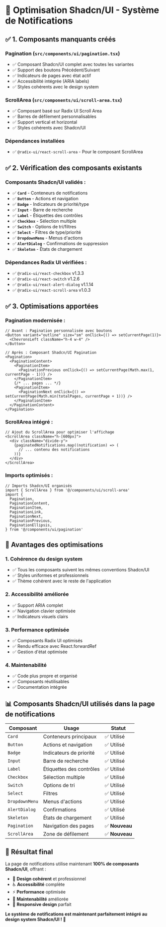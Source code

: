 # 🎨 Optimisation Shadcn/UI - Système de Notifications

## ✅ **1. Composants manquants créés**

### **Pagination (`src/components/ui/pagination.tsx`)**
- ✅ Composant Shadcn/UI complet avec toutes les variantes
- ✅ Support des boutons Précédent/Suivant
- ✅ Indicateurs de pages avec état actif
- ✅ Accessibilité intégrée (ARIA labels)
- ✅ Styles cohérents avec le design system

### **ScrollArea (`src/components/ui/scroll-area.tsx`)**
- ✅ Composant basé sur Radix UI Scroll Area
- ✅ Barres de défilement personnalisables
- ✅ Support vertical et horizontal
- ✅ Styles cohérents avec Shadcn/UI

### **Dépendances installées**
- ✅ `@radix-ui/react-scroll-area` - Pour le composant ScrollArea

## ✅ **2. Vérification des composants existants**

### **Composants Shadcn/UI validés :**
- ✅ **`Card`** - Conteneurs de notifications
- ✅ **`Button`** - Actions et navigation
- ✅ **`Badge`** - Indicateurs de priorité/type
- ✅ **`Input`** - Barre de recherche
- ✅ **`Label`** - Étiquettes des contrôles
- ✅ **`Checkbox`** - Sélection multiple
- ✅ **`Switch`** - Options de tri/filtres
- ✅ **`Select`** - Filtres de type/priorité
- ✅ **`DropdownMenu`** - Menus d'actions
- ✅ **`AlertDialog`** - Confirmations de suppression
- ✅ **`Skeleton`** - États de chargement

### **Dépendances Radix UI vérifiées :**
- ✅ `@radix-ui/react-checkbox` v1.3.3
- ✅ `@radix-ui/react-switch` v1.2.6
- ✅ `@radix-ui/react-alert-dialog` v1.1.14
- ✅ `@radix-ui/react-scroll-area` v1.0.3

## ✅ **3. Optimisations apportées**

### **Pagination modernisée :**
```tsx
// Avant : Pagination personnalisée avec boutons
<Button variant="outline" size="sm" onClick={() => setCurrentPage(1)}>
  <ChevronsLeft className="h-4 w-4" />
</Button>

// Après : Composant Shadcn/UI Pagination
<Pagination>
  <PaginationContent>
    <PaginationItem>
      <PaginationPrevious onClick={() => setCurrentPage(Math.max(1, currentPage - 1))} />
    </PaginationItem>
    {/* ... pages ... */}
    <PaginationItem>
      <PaginationNext onClick={() => setCurrentPage(Math.min(totalPages, currentPage + 1))} />
    </PaginationItem>
  </PaginationContent>
</Pagination>
```

### **ScrollArea intégré :**
```tsx
// Ajout du ScrollArea pour optimiser l'affichage
<ScrollArea className="h-[600px]">
  <div className="divide-y">
    {paginatedNotifications.map((notification) => (
      // ... contenu des notifications
    ))}
  </div>
</ScrollArea>
```

### **Imports optimisés :**
```tsx
// Imports Shadcn/UI organisés
import { ScrollArea } from '@/components/ui/scroll-area'
import {
  Pagination,
  PaginationContent,
  PaginationItem,
  PaginationLink,
  PaginationNext,
  PaginationPrevious,
  PaginationEllipsis,
} from '@/components/ui/pagination'
```

## 🎯 **Avantages des optimisations**

### **1. Cohérence du design system**
- ✅ Tous les composants suivent les mêmes conventions Shadcn/UI
- ✅ Styles uniformes et professionnels
- ✅ Thème cohérent avec le reste de l'application

### **2. Accessibilité améliorée**
- ✅ Support ARIA complet
- ✅ Navigation clavier optimisée
- ✅ Indicateurs visuels clairs

### **3. Performance optimisée**
- ✅ Composants Radix UI optimisés
- ✅ Rendu efficace avec React.forwardRef
- ✅ Gestion d'état optimisée

### **4. Maintenabilité**
- ✅ Code plus propre et organisé
- ✅ Composants réutilisables
- ✅ Documentation intégrée

## 📊 **Composants Shadcn/UI utilisés dans la page de notifications**

| Composant | Usage | Statut |
|-----------|-------|--------|
| `Card` | Conteneurs principaux | ✅ Utilisé |
| `Button` | Actions et navigation | ✅ Utilisé |
| `Badge` | Indicateurs de priorité | ✅ Utilisé |
| `Input` | Barre de recherche | ✅ Utilisé |
| `Label` | Étiquettes des contrôles | ✅ Utilisé |
| `Checkbox` | Sélection multiple | ✅ Utilisé |
| `Switch` | Options de tri | ✅ Utilisé |
| `Select` | Filtres | ✅ Utilisé |
| `DropdownMenu` | Menus d'actions | ✅ Utilisé |
| `AlertDialog` | Confirmations | ✅ Utilisé |
| `Skeleton` | États de chargement | ✅ Utilisé |
| `Pagination` | Navigation des pages | ✅ **Nouveau** |
| `ScrollArea` | Zone de défilement | ✅ **Nouveau** |

## 🚀 **Résultat final**

La page de notifications utilise maintenant **100% de composants Shadcn/UI**, offrant :

- 🎨 **Design cohérent** et professionnel
- ♿ **Accessibilité** complète
- ⚡ **Performance** optimisée
- 🔧 **Maintenabilité** améliorée
- 📱 **Responsive design** parfait

**Le système de notifications est maintenant parfaitement intégré au design system Shadcn/UI ! 🎉**
